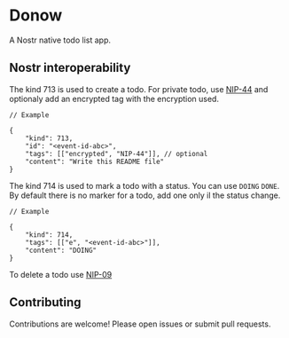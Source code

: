 # Donow

A Nostr native todo list app.

## Nostr interoperability

The kind 713 is used to create a todo. For private todo, use [NIP-44](https://github.com/nostr-protocol/nips/blob/master/44.md) and optionaly add an encrypted tag with the encryption used.

```jsonc
// Example

{
    "kind": 713,
    "id": "<event-id-abc>",
    "tags": [["encrypted", "NIP-44"]], // optional
    "content": "Write this README file"
}
```

The kind 714 is used to mark a todo with a status. You can use `DOING` `DONE`. By default there is no marker for a todo, add one only il the status change.

```jsonc
// Example

{
    "kind": 714,
    "tags": [["e", "<event-id-abc>"]],
    "content": "DOING"
}
```

To delete a todo use [NIP-09](https://github.com/nostr-protocol/nips/blob/master/09.md)

## Contributing

Contributions are welcome! Please open issues or submit pull requests.
